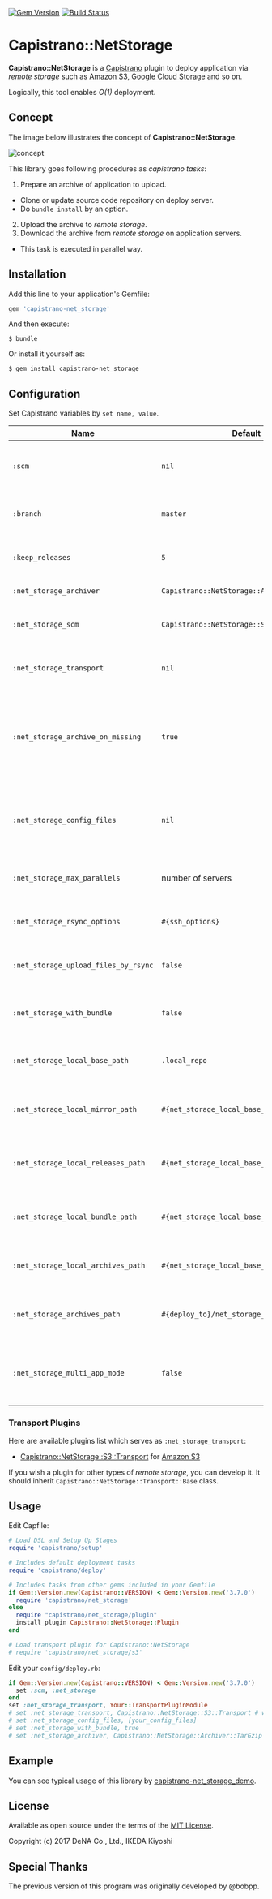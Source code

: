[![Gem Version](https://badge.fury.io/rb/capistrano-net_storage.svg)](https://badge.fury.io/rb/capistrano-net_storage)
[![Build Status](https://travis-ci.org/DeNADev/capistrano-net_storage.svg?branch=master)](https://travis-ci.org/DeNADev/capistrano-net_storage)
# Capistrano::NetStorage

**Capistrano::NetStorage** is a [Capistrano](http://capistranorb.com/) plugin to deploy application
via _remote storage_ such as [Amazon S3](https://aws.amazon.com/s3/),
[Google Cloud Storage](https://cloud.google.com/storage/) and so on.

Logically, this tool enables _O(1)_ deployment.


## Concept

The image below illustrates the concept of **Capistrano::NetStorage**.

![concept](https://github.com/DeNADev/capistrano-net_storage/raw/resource/images/concept.png)

This library goes following procedures as _capistrano tasks_:

1. Prepare an archive of application to upload.
  * Clone or update source code repository on deploy server.
  * Do `bundle install` by an option.
2. Upload the archive to _remote storage_.
3. Download the archive from _remote storage_ on application servers.
  * This task is executed in parallel way.

## Installation

Add this line to your application's Gemfile:

```ruby
gem 'capistrano-net_storage'
```

And then execute:

    $ bundle

Or install it yourself as:

    $ gem install capistrano-net_storage

## Configuration

Set Capistrano variables by `set name, value`.

 Name | Default | Description
------|---------|------------
 `:scm`  | `nil` | Set `:net_storage` for capistrano before v3.7
 `:branch` | `master` | Target branch of SCM to release
 `:keep_releases` | `5` | Numbers to keep released versions
 `:net_storage_archiver` | `Capistrano::NetStorage::Archiver::TarGzip` | Archiver class
 `:net_storage_scm` | `Capistrano::NetStorage::SCM::Git` | Internal scm class for application repository
 `:net_storage_transport` | `nil` | Transport class for _remote storage_
 `:net_storage_archive_on_missing` | `true` | If `true`, create and upload archive only when target archive is missing on remote storage
 `:net_storage_config_files` | `nil` | Files to sync `config/` directory on target servers' application directory
 `:net_storage_max_parallels` | number of servers | Max concurrency for remote tasks
 `:net_storage_rsync_options` | `#{ssh_options}` | SSH options for rsync command to sync configs
 `:net_storage_upload_files_by_rsync` | `false` | Use rsync(1) to deploy config files
 `:net_storage_with_bundle` | `false` | Do `bundle install` when creating archive
 `:net_storage_local_base_path` | `.local_repo` | Base directory on deploy server
 `:net_storage_local_mirror_path` | `#{net_storage_local_base_path}/mirror` | Path to clone repository on deploy server
 `:net_storage_local_releases_path` | `#{net_storage_local_base_path}/releases` | Path to keep release directories on deploy server
 `:net_storage_local_bundle_path` | `#{net_storage_local_base_path}/bundle` | Shared directory to install gems on deploy server
 `:net_storage_local_archives_path` | `#{net_storage_local_base_path}/archives` | Archive directories on deploy server
 `:net_storage_archives_path` | `#{deploy_to}/net_storage_archives` | Archive directories on application server
 `:net_storage_multi_app_mode` | `false` | Deploy a repository with multiple Rails apps at the top directory

### Transport Plugins

Here are available plugins list which serves as `:net_storage_transport`:

- [Capistrano::NetStorage::S3::Transport](https://github.com/DeNADev/capistrano-net_storage-s3) for [Amazon S3](https://aws.amazon.com/s3/)

If you wish a plugin for other types of _remote storage_, you can develop it. It should inherit
`Capistrano::NetStorage::Transport::Base` class.

## Usage

Edit Capfile:

```ruby
# Load DSL and Setup Up Stages
require 'capistrano/setup'

# Includes default deployment tasks
require 'capistrano/deploy'

# Includes tasks from other gems included in your Gemfile
if Gem::Version.new(Capistrano::VERSION) < Gem::Version.new('3.7.0')
  require 'capistrano/net_storage'
else
  require "capistrano/net_storage/plugin"
  install_plugin Capistrano::NetStorage::Plugin
end

# Load transport plugin for Capistrano::NetStorage
# require 'capistrano/net_storage/s3'
```

Edit your `config/deploy.rb`:

```ruby
if Gem::Version.new(Capistrano::VERSION) < Gem::Version.new('3.7.0')
  set :scm, :net_storage
end
set :net_storage_transport, Your::TransportPluginModule
# set :net_storage_transport, Capistrano::NetStorage::S3::Transport # w/ capistrano-net_storage-s3
# set :net_storage_config_files, [your_config_files]
# set :net_storage_with_bundle, true
# set :net_storage_archiver, Capistrano::NetStorage::Archiver::TarGzip
```

## Example

You can see typical usage of this library by
[capistrano-net_storage_demo](https://github.com/DeNADev/capistrano-net_storage_demo).

## License

Available as open source under the terms of the [MIT License](http://opensource.org/licenses/MIT).

Copyright (c) 2017 DeNA Co., Ltd., IKEDA Kiyoshi

## Special Thanks

The previous version of this program was originally developed by @bobpp.